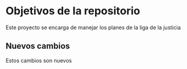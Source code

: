 # Objetivos de la repositorio

Este proyecto se encarga de manejar los planes de la liga de la justicia


## Nuevos cambios
Estos cambios son nuevos
